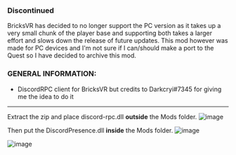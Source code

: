 ### Discontinued
BricksVR has decided to no longer support the PC version as it takes up a very small chunk of the player base and supporting both takes a larger effort and slows down the release of future updates. This mod however was made for PC devices and I'm not sure if I can/should make a port to the Quest so I have decided to archive this mod.

### GENERAL INFORMATION:

- DiscordRPC client for BricksVR but credits to Darkcryi#7345 for giving me the idea to do it

---
Extract the zip and place  discord-rpc.dll **outside** the Mods folder.
![image](https://user-images.githubusercontent.com/49346095/141225065-8f032b37-660e-4354-9a1e-c8c27edf429e.png)

Then put the DiscordPresence.dll **inside** the Mods folder.
![image](https://user-images.githubusercontent.com/49346095/141225248-bc85dc7d-e311-446c-a6fb-f03cd457d802.png)

![image](https://user-images.githubusercontent.com/49346095/141225553-07314ec7-23e5-4a2a-9cb2-2087cd08f0dc.png)
